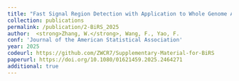 ```yaml
---
title: "Fast Signal Region Detection with Application to Whole Genome Association Studies"
collection: publications
permalink: /publication/2-BiRS_2025
author:  <strong>Zhang, W.</strong>, Wang, F., Yao, F.
conf: 'Journal of the American Statistical Association'
year: 2025
codeurl: https://github.com/ZWCR7/Supplementary-Material-for-BiRS
paperurl: https://doi.org/10.1080/01621459.2025.2464271
additional: true
---
```

